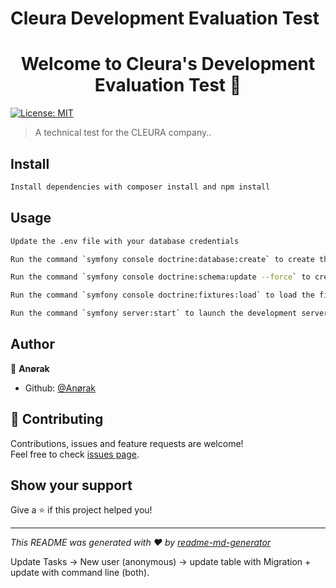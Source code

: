 # Cleura Development Evaluation Test

<h1 align="center">Welcome to Cleura's Development Evaluation Test 👋</h1>
<p>
  <a href="#" target="_blank">
    <img alt="License: MIT" src="https://img.shields.io/badge/License-MIT-yellow.svg" />
  </a>
</p>

> A technical test for the CLEURA company..

## Install

```sh
Install dependencies with composer install and npm install
```

## Usage

```sh
Update the .env file with your database credentials
```

```sh
Run the command `symfony console doctrine:database:create` to create the database
```

```sh
Run the command `symfony console doctrine:schema:update --force` to create the tables
```

```sh
Run the command `symfony console doctrine:fixtures:load` to load the fixtures
```

```sh
Run the command `symfony server:start` to launch the development server
```

## Author

👤 **Anørak**

-   Github: [@Anørak](https://github.com/Anørak)

## 🤝 Contributing

Contributions, issues and feature requests are welcome!<br />Feel free to check [issues page](https://github.com/Anoerak/Cleura_tests/issues).

## Show your support

Give a ⭐️ if this project helped you!

---

_This README was generated with ❤️ by [readme-md-generator](https://github.com/kefranabg/readme-md-generator)_

Update Tasks -> New user (anonymous)
-> update table with Migration +
update with command line (both).
